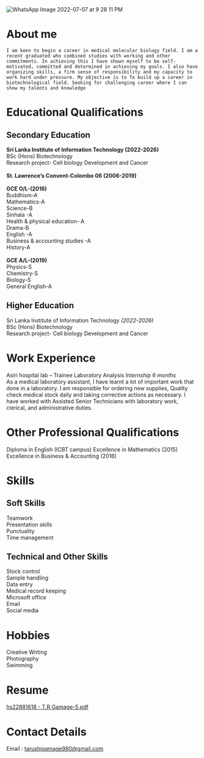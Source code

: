 ![WhatsApp Image 2022-07-07 at 9 28 11 PM](https://user-images.githubusercontent.com/108920037/177967430-8e087644-933d-4a14-8b6d-43077b1acd70.jpeg)

# **About me**
`I am keen to begin a career in medical molecular biology field. I am a recent graduated who combined studies with working and other commitments. In achieving this I have shown myself to be self-motivated, committed and determined in achieving my goals. I also have organizing skills, a firm sense of responsibility and my capacity to work hard under pressure. My objective is to To build up a career in biotechnological field. Seeking for challenging career where I can show my talents and knowledge`

# **Educational Qualifications**

## **Secondary Education**
 <p>
<b>Sri Lanka Institute of Information Technology (2022-2026)</b><br>
BSc (Hons) Biotechnology<br>
Research project- Cell biology Development and Cancer
<br><br>
<b>St. Lawrence’s Convent-Colombo 06 (2006-2019)</b><br><br>
<b>GCE O/L-(2016)</b><br>
Buddhism-A <br>
Mathematics-A<br>
Science-B<br>
Sinhala -A<br>
Health & physical education- A<br>
Drama-B<br>
English -A<br>
Business & accounting studies -A<br>
History-A<br>
<br>
<b>GCE A/L-(2019)</b><br>
Physics-S <br>
Chemistry-S<br>
Biology-S<br>
General English-A<br>

</p>
     
<h2>Higher Education</h2>
Sri Lanka Institute of Information Technology <i>(2022-2026)</i><br>
BSc (Hons) Biotechnology<br>
Research project- Cell biology Development and Cancer<br>

# **Work Experience**
Asiri hospital lab – Trainee Laboratory Analysis
_Internship 6 months_
<br>
As a medical laboratory assistant, I have learnt a lot of important work that done in a laboratory. I am responsible for ordering new supplies, Quality check medical stock daily and taking corrective actions as necessary. I have worked with Assisted Senior Technicians with laboratory work, clerical, and administrative duties.

# **Other Professional Qualifications**
Diploma in English (ICBT campus)
Excellence in Mathematics (2015)
Excellence in Business & Accounting (2016)

# Skills
## Soft Skills
Teamwork<br>
Presentation skills <br>
Punctuality <br>
Time management<br>
## Technical and Other Skills
Stock control<br>
Sample handling<br>
Data entry<br>
Medical record keeping<br>
Microsoft office <br>
Email<br>
Social media <br>

# Hobbies
Creative Writing<br>
Photography<br>
Swimming<br>

# Resume
[hs22881618     - T.R Gamage-5.pdf](https://github.com/tarushigamage/tarushigamage.github.io/files/9076598/hs22881618.-.T.R.Gamage-5.pdf)

# Contact Details
Email : tarushigamage980@gmail.com
